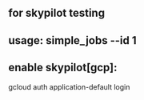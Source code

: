 ## for skypilot testing

## usage: simple_jobs --id 1

## enable skypilot[gcp]:
gcloud auth application-default login